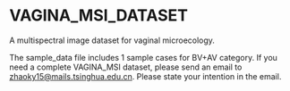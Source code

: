 # VAGINA_MSI_DATASET
A multispectral image dataset for vaginal microecology.

The sample_data file includes 1 sample cases for BV+AV category. If you need a complete VAGINA_MSI dataset, please send an email to zhaoky15@mails.tsinghua.edu.cn. Please state your intention in the email.
